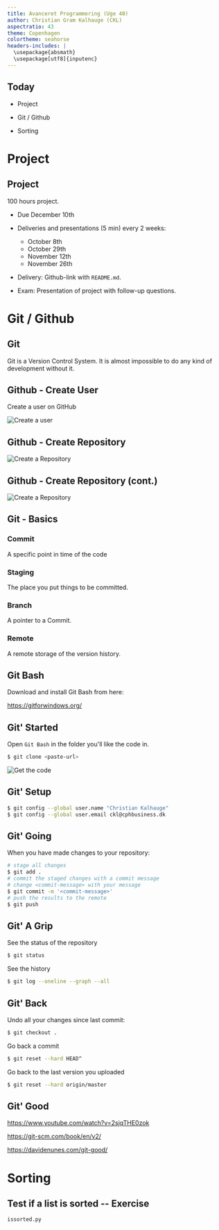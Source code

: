 ```yaml
--- 
title: Avanceret Programmering (Uge 40)
author: Christian Gram Kalhauge (CKL)
aspectratio: 43
theme: Copenhagen
colortheme: seahorse
headers-includes: |
  \usepackage{absmath}
  \usepackage[utf8]{inputenc}
---
```


## Today

- Project

- Git / Github

- Sorting

# Project

## Project

100 hours project. 

- Due December 10th

- Deliveries and presentations (5 min) every 2 weeks:
  - October 8th
  - October 29th
  - November 12th
  - November 26th

- Delivery: Github-link with `README.md`.

- Exam: Presentation of project with follow-up questions.

# Git / Github

## Git

Git is a Version Control System. It is almost impossible to do any kind of 
development without it.

## Github - Create User

Create a user on GitHub

![Create a user](images/login.png)

## Github - Create Repository

![Create a Repository](images/create-repo.png)

## Github - Create Repository (cont.)

![Create a Repository](images/create-repo2.png)


## Git - Basics


### Commit

A specific point in time of the code

### Staging 

The place you put things to be committed.

### Branch

A pointer to a Commit.

### Remote

A remote storage of the version history.

## Git Bash

Download and install Git Bash from here: 

https://gitforwindows.org/

## Git' Started

Open `Git Bash` in the folder you'll like the code in.

```bash
$ git clone <paste-url>
```
![Get the code](images/get-repo-url.png)

## Git' Setup

```bash
$ git config --global user.name "Christian Kalhauge"
$ git config --global user.email ckl@cphbusiness.dk
```

## Git' Going

When you have made changes to your repository:

```bash
# stage all changes
$ git add .
# commit the staged changes with a commit message
# change <commit-message> with your message
$ git commit -m '<commit-message>' 
# push the results to the remote
$ git push
```

## Git' A Grip

See the status of the repository
```bash
$ git status
```

See the history
```bash
$ git log --oneline --graph --all
```

## Git' Back

Undo all your changes since last commit:
```bash
$ git checkout .
```

Go back a commit
```bash
$ git reset --hard HEAD^
```

Go back to the last version you uploaded
```bash
$ git reset --hard origin/master
```

## Git' Good

https://www.youtube.com/watch?v=2sjqTHE0zok

https://git-scm.com/book/en/v2/

https://davidenunes.com/git-good/

# Sorting

## Test if a list is sorted -- Exercise

`issorted.py`


